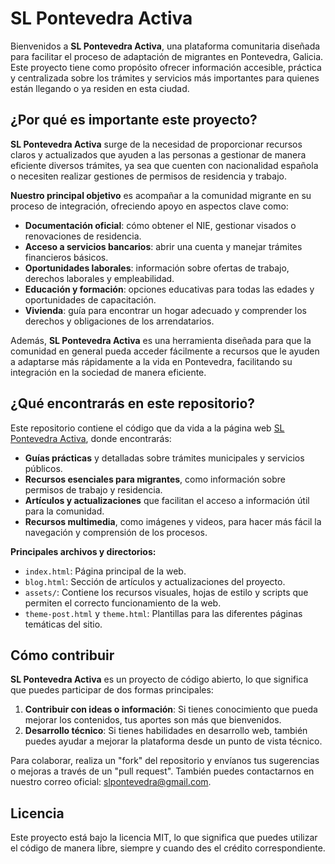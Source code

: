 # SL Pontevedra Activa

Bienvenidos a **SL Pontevedra Activa**, una plataforma comunitaria diseñada para facilitar el proceso de adaptación de migrantes en Pontevedra, Galicia. Este proyecto tiene como propósito ofrecer información accesible, práctica y centralizada sobre los trámites y servicios más importantes para quienes están llegando o ya residen en esta ciudad.

## ¿Por qué es importante este proyecto?

**SL Pontevedra Activa** surge de la necesidad de proporcionar recursos claros y actualizados que ayuden a las personas a gestionar de manera eficiente diversos trámites, ya sea que cuenten con nacionalidad española o necesiten realizar gestiones de permisos de residencia y trabajo.

**Nuestro principal objetivo** es acompañar a la comunidad migrante en su proceso de integración, ofreciendo apoyo en aspectos clave como:

- **Documentación oficial**: cómo obtener el NIE, gestionar visados o renovaciones de residencia.
- **Acceso a servicios bancarios**: abrir una cuenta y manejar trámites financieros básicos.
- **Oportunidades laborales**: información sobre ofertas de trabajo, derechos laborales y empleabilidad.
- **Educación y formación**: opciones educativas para todas las edades y oportunidades de capacitación.
- **Vivienda**: guía para encontrar un hogar adecuado y comprender los derechos y obligaciones de los arrendatarios.
  
Además, **SL Pontevedra Activa** es una herramienta diseñada para que la comunidad en general pueda acceder fácilmente a recursos que le ayuden a adaptarse más rápidamente a la vida en Pontevedra, facilitando su integración en la sociedad de manera eficiente.

## ¿Qué encontrarás en este repositorio?

Este repositorio contiene el código que da vida a la página web [SL Pontevedra Activa](https://slpontevedra.github.io/), donde encontrarás:

- **Guías prácticas** y detalladas sobre trámites municipales y servicios públicos.
- **Recursos esenciales para migrantes**, como información sobre permisos de trabajo y residencia.
- **Artículos y actualizaciones** que facilitan el acceso a información útil para la comunidad.
- **Recursos multimedia**, como imágenes y videos, para hacer más fácil la navegación y comprensión de los procesos.
  
**Principales archivos y directorios:**
- `index.html`: Página principal de la web.
- `blog.html`: Sección de artículos y actualizaciones del proyecto.
- `assets/`: Contiene los recursos visuales, hojas de estilo y scripts que permiten el correcto funcionamiento de la web.
- `theme-post.html` y `theme.html`: Plantillas para las diferentes páginas temáticas del sitio.

## Cómo contribuir

**SL Pontevedra Activa** es un proyecto de código abierto, lo que significa que puedes participar de dos formas principales:

1. **Contribuir con ideas o información**: Si tienes conocimiento que pueda mejorar los contenidos, tus aportes son más que bienvenidos.
2. **Desarrollo técnico**: Si tienes habilidades en desarrollo web, también puedes ayudar a mejorar la plataforma desde un punto de vista técnico.

Para colaborar, realiza un "fork" del repositorio y envíanos tus sugerencias o mejoras a través de un "pull request". También puedes contactarnos en nuestro correo oficial: slpontevedra@gmail.com.

## Licencia

Este proyecto está bajo la licencia MIT, lo que significa que puedes utilizar el código de manera libre, siempre y cuando des el crédito correspondiente.